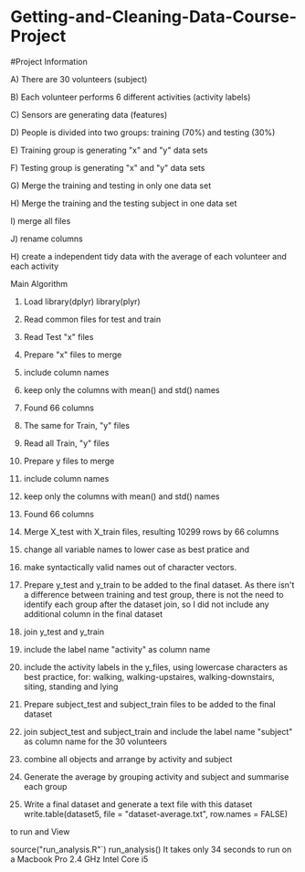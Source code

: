 # Getting-and-Cleaning-Data-Course-Project
#Project Information

A) There are 30 volunteers (subject)

B) Each volunteer performs 6 different activities (activity labels)

C) Sensors are generating data (features)

D) People is divided into two groups: training (70%) and testing (30%)

E) Training group is generating "x" and "y" data sets

F) Testing group is generating "x" and "y" data sets 

G) Merge the training and testing in only one data set

H) Merge the training and the testing subject in one data set

I) merge all files

J) rename columns

H) create a independent tidy data with the average of each volunteer and each activity

Main Algorithm

1) Load library(dplyr) library(plyr)
2) Read common files for test and train
3) Read Test "x" files 
4) Prepare "x" files to merge 
5) include column names

6) keep only the columns with mean() and std() names
7) Found 66 columns

8) The same for Train, "y" files
9) Read all Train, "y" files

10) Prepare y files to merge
11) include column names

12) keep only the columns with mean() and std() names
13) Found 66 columns

14) Merge X_test with X_train files, resulting 10299 rows by 66 columns
15) change all variable names to lower case as best pratice and
16) make syntactically valid names out of character vectors.

17) Prepare y_test and y_train to be added to the final dataset.
As there isn't a difference between training and test group, there is 
not the need to identify each group after the dataset join, so I did not 
include any additional column in the final dataset

18) join y_test and y_train
19) include the label name "activity" as column name
20) include the activity labels in the y_files, using lowercase characters as
best practice, for: walking, walking-upstaires, walking-downstairs, siting, standing and lying

21) Prepare subject_test and subject_train files to be added to the final dataset
22) join subject_test and subject_train and include the label name "subject" as 
column name for the 30 volunteers

23) combine all objects and arrange by activity and subject

24) Generate the average by grouping activity and subject and summarise each group
25) Write a final dataset and generate a text file with this dataset
write.table(dataset5, file = "dataset-average.txt", row.names = FALSE)

to run and View

source("run_analysis.R"`)
run_analysis()
It takes only 34 seconds to run on a Macbook Pro 2.4 GHz Intel Core i5

